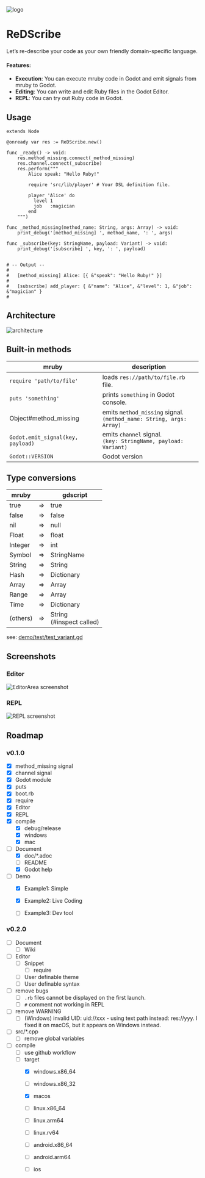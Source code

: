 <img src="icon/icon_with_title.png" alt="logo">

# ReDScribe
Let’s re-describe your code as your own friendly domain-specific language.


#### Features:
* **Execution**: You can execute mruby code in Godot and emit signals from mruby to Godot.
* **Editing**: You can write and edit Ruby files in the Godot Editor.
* **REPL**: You can try out Ruby code in Godot.


## Usage
```gdscript
extends Node

@onready var res := ReDScribe.new()

func _ready() -> void:
    res.method_missing.connect(_method_missing)
    res.channel.connect(_subscribe)
    res.perform("""
        Alice speak: "Hello Ruby!"

        require 'src/lib/player' # Your DSL definition file.

        player 'Alice' do
          level 1
          job   :magician
        end
    """)

func _method_missing(method_name: String, args: Array) -> void:
    print_debug('[method_missing] ', method_name, ': ', args)

func _subscribe(key: StringName, payload: Variant) -> void:
    print_debug('[subscribe] ', key, ': ', payload)


# -- Output --
#
#   [method_missing] Alice: [{ &"speak": "Hello Ruby!" }]
#
#   [subscribe] add_player: { &"name": "Alice", &"level": 1, &"job": &"magician" }
#
```

## Architecture
<img src="doc/architecture.png" alt="architecture">


## Built-in methods

| mruby                             | description                          |
|-----------------------------------|--------------------------------------|
| `require 'path/to/file'`          | loads `res://path/to/file.rb` file.  |
| `puts 'something'`                | prints `something` in Godot console. |
| Object#method_missing             | emits `method_missing` signal.<br> `(method_name: String, args: Array)` |
| `Godot.emit_signal(key, payload)` | emits `channel` signal.<br> `(key: StringName, payload: Variant)`       |
| `Godot::VERSION`                  | Godot version                        | 


## Type conversions

| mruby      |   | gdscript                    |
|------------|---|-----------------------------|
| true       | ⇒ | true                        |
| false      | ⇒ | false                       |
| nil        | ⇒ | null                        |
| Float      | ⇒ | float                       |
| Integer    | ⇒ | int                         |
| Symbol     | ⇒ | StringName                  |
| String     | ⇒ | String                      |
| Hash       | ⇒ | Dictionary                  |
| Array      | ⇒ | Array                       |
| Range      | ⇒ | Array                       |
| Time       | ⇒ | Dictionary                  |
| (others)   | ⇒ | String<br>(#inspect called) |

see: [demo/test/test_variant.gd](https://github.com/tkmfujise/ReDScribe/blob/main/demo/test/test_variant.gd)


## Screenshots
### Editor
<img src="doc/screenshots/ReDScribe_EditorArea_screenshot.png" alt="EditorArea screenshot">

### REPL
<img src="doc/screenshots/ReDScribe_REPL_screenshot.png" alt="REPL screenshot">


## Roadmap

### v0.1.0
* [x] method_missing signal
* [x] channel signal
* [x] Godot module
* [x] puts
* [x] boot.rb
* [x] require
* [x] Editor
* [x] REPL
* [x] compile
  * [x] debug/release
  * [x] windows
  * [x] mac
* [ ] Document
  * [x] doc/*.adoc
  * [ ] README
  * [x] Godot help
* [ ] Demo
  * [x] Example1: Simple
  * [x] Example2: Live Coding
  * [ ] Example3: Dev tool


### v0.2.0
* [ ] Document
  * [ ] Wiki
* [ ] Editor
  * [ ] Snippet
    * [ ] require
  * [ ] User definable theme
  * [ ] User definable syntax
* [ ] remove bugs
  * [ ] `.rb` files cannot be displayed on the first launch.
  * [ ] `#` comment not working in REPL
* [ ] remove WARNING
  * [ ] (Windows) invalid UID: uid://xxx - using text path instead: res://yyy. I fixed it on macOS, but it appears on Windows instead.
* [ ] src/*.cpp
  * [ ] remove global variables
* [ ] compile
  * [ ] use github workflow
  * [ ] target
    * [x] windows.x86_64 
    * [ ] windows.x86_32 
    * [x] macos
    * [ ] linux.x86_64 
    * [ ] linux.arm64 
    * [ ] linux.rv64 
    * [ ] android.x86_64 
    * [ ] android.arm64 
    * [ ] ios




